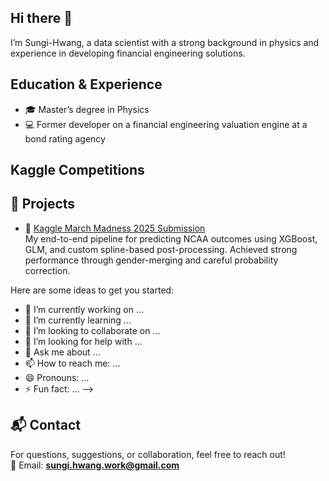 ## Hi there 👋
I’m Sungi-Hwang, a data scientist with a strong background in physics and experience in developing financial engineering solutions.  
## Education & Experience  
- 🎓 Master’s degree in Physics  
- 💻 Former developer on a financial engineering valuation engine at a bond rating agency
## Kaggle Competitions
## 🔗 Projects  
- 🏀 [Kaggle March Madness 2025 Submission](https://github.com/Sungi-Hwang/kaggle-march-madness-2025)  
  My end-to-end pipeline for predicting NCAA outcomes using XGBoost, GLM, and custom spline-based post-processing. Achieved strong performance through gender-merging and careful probability correction.



Here are some ideas to get you started:

- 🔭 I’m currently working on ...
- 🌱 I’m currently learning ...
- 👯 I’m looking to collaborate on ...
- 🤔 I’m looking for help with ...
- 💬 Ask me about ...
- 📫 How to reach me: ...
- 😄 Pronouns: ...
- ⚡ Fun fact: ...
-->
## 📬 Contact

For questions, suggestions, or collaboration, feel free to reach out!  
📧 Email: **sungi.hwang.work@gmail.com**
